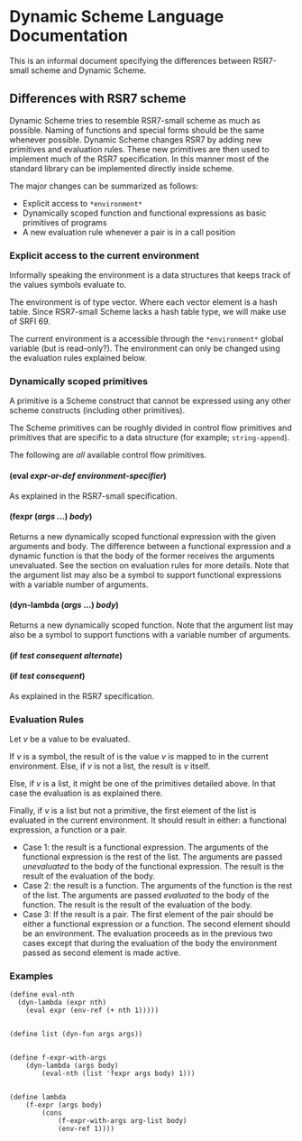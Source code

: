# Dynamic Scheme Language Documentation

This is an informal document specifying the differences between RSR7-small scheme
and Dynamic Scheme.

## Differences with RSR7 scheme

Dynamic Scheme tries to resemble RSR7-small scheme as much as possible. Naming of functions
and special forms should be the same whenever possible. Dynamic Scheme changes RSR7 by adding new primitives
and evaluation rules. These new primitives are then used to implement much of the RSR7 specification. In this
manner most of the standard library can be implemented directly inside scheme.

The major changes can be summarized as follows:

* Explicit access to `*environment*`
* Dynamically scoped function and functional expressions as basic primitives of programs
* A new evaluation rule whenever a pair is in a call position


### Explicit access to the current environment

Informally speaking the environment is a data structures that keeps track of the values symbols evaluate to.

The environment is of type vector. Where each vector element is a hash table.
Since RSR7-small Scheme lacks a hash table type, we will make use of SRFI 69.

The current environment is a accessible through the `*environment*` global
variable (but is read-only?). The environment can only be changed using the 
evaluation rules explained below.


### Dynamically scoped primitives

A primitive is a Scheme construct that cannot be expressed using any other
scheme constructs (including other primitives).

The Scheme primitives can be roughly divided in control flow primitives and primitives that are specific to a data structure (for example; `string-append`).

The following are _all_ available control flow primitives.

#### (eval _expr-or-def_ _environment-specifier_)

As explained in the RSR7-small specification.

#### (fexpr (_args_ ...) _body_)

Returns a new dynamically scoped functional expression with the given arguments and body. The difference between a functional expression and a dynamic function is that the body of the former receives the arguments unevaluated. See the section on evaluation rules for more details. Note that the argument list may also be a symbol to support functional expressions with a variable number of arguments.

#### (dyn-lambda (_args_ ...) _body_)

Returns a new dynamically scoped function. Note that the argument list may also be a symbol to support functions with a variable number of arguments.

#### (if _test_ _consequent_ _alternate_)
#### (if _test_ _consequent_)

As explained in the RSR7 specification.


### Evaluation Rules

Let _v_ be a value to be evaluated.

If _v_ is a symbol, the result of is the value _v_ is mapped to in the current environment.
Else, if _v_ is not a list, the result is _v_ itself.

Else, if _v_ is a list, it might be one of the primitives detailed above. In that case the evaluation is as explained there.

Finally, if _v_ is a list but not a primitive, the first element of the list is evaluated in the current environment. It should result in either: a functional expression, a function or a pair.

* Case 1: the result is a functional expression. The arguments of the functional expression is the rest of the list. The arguments are passed _unevaluated_ to the body of the functional expression. The result is the result of the evaluation of the body.
* Case 2: the result is a function. The arguments of the function is the rest of the list. The arguments are passed _evaluated_ to the body of the function. The result is the result of the evaluation of the body.
* Case 3: If the result is a pair. The first element of the pair should be either a functional expression or a function. The second element should be an environment. The evaluation proceeds as in the previous two cases except that during the evaluation of the body the environment passed as second element is made active.




### Examples


    (define eval-nth
      (dyn-lambda (expr nth)
      	(eval expr (env-ref (+ nth 1)))))
    
    
    (define list (dyn-fun args args))
    
    
    (define f-expr-with-args
    	(dyn-lambda (args body)
    		(eval-nth (list 'fexpr args body) 1)))
    
    
    (define lambda
    	(f-expr (args body)
    		(cons
    			(f-expr-with-args arg-list body)
    			(env-ref 1))))
    
    
    
    






